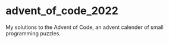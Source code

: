 # advent_of_code_2022
My solutions to the Advent of Code, an advent calender of small programming puzzles. 
